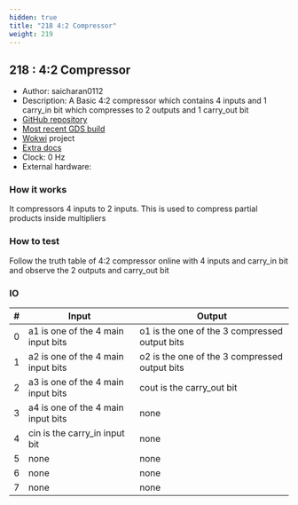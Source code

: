 ```yaml
---
hidden: true
title: "218 4:2 Compressor"
weight: 219
---
```


## 218 : 4:2 Compressor

* Author: saicharan0112
* Description: A Basic 4:2 compressor which contains 4 inputs and 1 carry_in bit which compresses to 2 outputs and 1 carry_out bit
* [GitHub repository](https://github.com/saicharan0112/tt02-submission-template)
* [Most recent GDS build](https://github.com/saicharan0112/tt02-submission-template/actions/runs/3782200126)
* [Wokwi](https://wokwi.com/projects/349813388252021330) project
* [Extra docs]()
* Clock: 0 Hz
* External hardware: 



### How it works

It compressors 4 inputs to 2 inputs. This is used to compress partial products inside multipliers

### How to test

Follow the truth table of 4:2 compressor online with 4 inputs and carry_in bit and observe the 2 outputs and carry_out bit

### IO

| # | Input        | Output       |
|---|--------------|--------------|
| 0 | a1 is one of the 4 main input bits  | o1 is the one of the 3 compressed output bits |
| 1 | a2 is one of the 4 main input bits  | o2 is the one of the 3 compressed output bits |
| 2 | a3 is one of the 4 main input bits  | cout is the carry_out bit |
| 3 | a4 is one of the 4 main input bits  | none |
| 4 | cin is the carry_in input bit  | none |
| 5 | none  | none |
| 6 | none  | none |
| 7 | none  | none |
